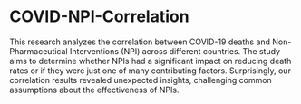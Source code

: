 # COVID-NPI-Correlation
This research analyzes the correlation between COVID-19 deaths and Non-Pharmaceutical Interventions (NPI) across different countries. The study aims to determine whether NPIs had a significant impact on reducing death rates or if they were just one of many contributing factors. Surprisingly, our correlation results revealed unexpected insights, challenging common assumptions about the effectiveness of NPIs.
